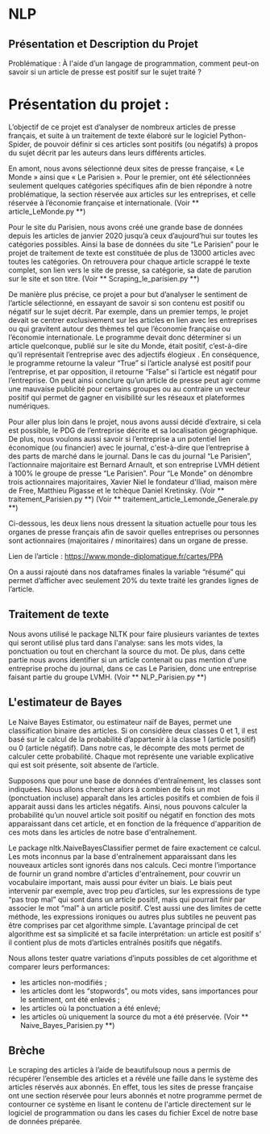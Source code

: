 # NLP

## Présentation et Description du Projet

Problématique : À l'aide d’un langage de programmation, comment peut-on savoir si un article de presse est positif sur le sujet traité ? 

# Présentation du projet :

L’objectif de ce projet est d’analyser de nombreux articles de presse français, et suite à un traitement de texte élaboré sur le logiciel Python-Spider, de pouvoir définir si ces articles sont positifs (ou négatifs) à propos du sujet décrit par les auteurs dans leurs différents articles.

En amont, nous avons sélectionné deux sites de presse française, « Le Monde » ainsi que « Le Parisien ». Pour le premier, ont été sélectionnées seulement quelques catégories spécifiques afin de bien répondre à notre problématique, la section réservée aux articles sur les entreprises, et celle réservée à l’économie française et internationale. 
(Voir ** article_LeMonde.py **)

Pour le site du Parisien, nous avons créé une grande base de données depuis les articles de janvier 2020 jusqu’à ceux d’aujourd’hui sur toutes les catégories possibles.
Ainsi la base de données du site “Le Parisien” pour le projet de traitement de texte est constituée de plus de 13000 articles avec toutes les catégories. On retrouvera pour chaque article scrappé le texte complet, son lien vers le site de presse, sa catégorie, sa date de parution sur le site et son titre. (Voir ** Scraping_le_parisien.py **) 

De manière plus précise, ce projet a pour but d’analyser le sentiment de l’article sélectionné, en essayant de savoir si son contenu est positif ou négatif sur le sujet décrit.
Par exemple, dans un premier temps, le projet devait se centrer exclusivement sur les articles en lien avec les entreprises ou qui gravitent autour des thèmes tel que l’économie française ou l’économie internationale. Le programme devait donc déterminer si un article quelconque, publié sur le site du Monde, était positif, c’est-à-dire qu’il représentait l’entreprise avec des adjectifs élogieux . En conséquence, le programme retourne la valeur “True” si l’article analysé est positif pour l’entreprise, et par opposition, il retourne “False” si l’article est négatif pour l’entreprise. On peut ainsi conclure qu’un article de presse peut agir comme une mauvaise publicité pour certains groupes ou au contraire un vecteur positif qui permet de gagner en visibilité sur les réseaux et plateformes numériques. 

Pour aller plus loin dans le projet, nous avons aussi décidé d’extraire, si cela est possible, le PDG de l’entreprise décrite et sa localisation géographique. De plus, nous voulons aussi savoir si l’entreprise a un potentiel lien économique (ou financier) avec le journal, c'est-à-dire que l’entreprise à des parts de marché dans le journal. 
Dans le cas du journal “Le Parisien”, l’actionnaire majoritaire est Bernard Arnault, et son entreprise LVMH détient à 100% le groupe de presse “Le Parisien”. Pour “Le Monde” on dénombre trois actionnaires majoritaires, Xavier Niel le fondateur d'Iliad, maison mère de Free, Matthieu Pigasse et le tchèque Daniel Kretinsky. (Voir ** traitement_Parisien.py **) (Voir ** traitement_article_Lemonde_Generale.py **)

Ci-dessous, les deux liens nous dressent la situation actuelle pour tous les organes de presse français afin de savoir quelles entreprises ou personnes sont actionnaires (majoritaires / minoritaires) dans un organe de presse. 

Lien de l’article : https://www.monde-diplomatique.fr/cartes/PPA

On a aussi rajouté dans nos dataframes finales la variable “résumé” qui permet d’afficher avec seulement 20% du texte traité les grandes lignes de l’article.

## Traitement de texte 

Nous avons utilisé le package NLTK pour faire plusieurs variantes de textes qui seront utilisé plus tard dans l'analyse: sans les mots vides, la ponctuation ou tout en cherchant la source du mot. 
De plus, dans cette partie nous avons identifier si un article contenait ou pas mention d'une entreprise proche du journal, dans ce cas Le Parisien, donc une entreprise faisant partie du groupe LVMH. (Voir ** NLP_Parisien.py **)

## L'estimateur de Bayes 

Le Naive Bayes Estimator, ou estimateur naïf de Bayes, permet une classification binaire des articles. Si on considère deux classes 0 et 1, il est basé sur le calcul de la probabilité d’appartenir à la classe 1 (article positif) ou 0 (article négatif). 
Dans notre cas, le décompte des mots permet de calculer cette probabilité. Chaque mot représente une variable explicative qui est soit présente, soit absente de l’article. 

Supposons que pour une base de données d'entraînement, les classes sont indiquées. Nous allons chercher alors à combien de fois un mot (ponctuation incluse) apparaît dans les articles positifs et combien de fois il apparait aussi dans les articles négatifs. Ainsi, nous pouvons calculer la probabilité qu’un nouvel article soit positif ou négatif en fonction des mots apparaissant dans cet article, et en fonction de la fréquence d'apparition de ces mots dans les articles de notre base d'entraînement. 

Le package nltk.NaiveBayesClassifier permet de faire exactement ce calcul. Les mots inconnus par la base d'entraînement apparaissant dans les nouveaux articles sont ignorés dans nos calculs. Ceci montre l’importance de fournir un grand nombre d'articles d'entraînement, pour couvrir un vocabulaire important, mais aussi pour éviter un biais. Le biais peut intervenir par exemple, avec trop peu d’articles, sur les expressions de type “pas trop mal” qui sont dans un article positif, mais qui pourrait finir par associer le mot “mal” à un article positif.
C’est aussi une des limites de cette méthode, les expressions ironiques ou autres plus subtiles ne peuvent pas être comprises par cet algorithme simple.
L’avantage principal de cet algorithme est sa simplicité et sa facile interprétation: un article est positif s' il contient plus de mots d’articles entraînés positifs que négatifs.

Nous allons tester quatre variations d’inputs possibles de cet algorithme et comparer leurs performances:
 - les articles non-modifiés ;
 - les articles dont les “stopwords”, ou mots vides, sans importances pour le sentiment, ont été enlevés ;
 - les articles où la ponctuation a été enlevé;
 - les articles où uniquement la source du mot a été préservée.
 (Voir ** Naive_Bayes_Parisien.py **)
 
 ## Brèche
 
 Le scraping des articles à l’aide de beautifulsoup nous a permis de récupérer l’ensemble des articles et a révélé une faille dans le système des articles réservés aux abonnés. En effet, tous les sites de presse française ont une section réservée pour leurs abonnés et notre programme permet de contourner ce système en lisant le contenu de l'article directement sur le logiciel de programmation ou dans les cases du fichier Excel de notre base de données préparée.
